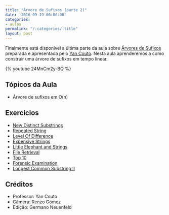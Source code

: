 ```yaml
---
title: "Árvore de Sufixos (parte 2)"
date: '2016-09-19 00:00:00'
categories:
- aulas
permalink: "/:categories/:title"
layout: post
---
```


Finalmente está disponível a última parte da aula sobre [Árvores de Sufixos](https://www.youtube.com/watch?v=24MnCm2y-BQ&feature=youtu.be) preparada e apresentada pelo [Yan Couto](http://codeforces.com/profile/ItsYanBitches). Nesta aula aprenderemos a como construir uma árvore de sufixos em tempo linear.

{% youtube 24MnCm2y-BQ %}  

## Tópicos da Aula
- Árvore de sufixos em O(n)

## Exercícios
- [New Distinct Substrings](http://www.spoj.com/problems/SUBST1/)
- [Repeated String](https://www.codechef.com/problems/REPSTR)
- [Level Of Difference](https://www.codechef.com/problems/TASTR)
- [Expensive Strings](http://codeforces.com/problemset/problem/616/F) 
- [Little Elephant and Strings](http://codeforces.com/problemset/problem/204/E)
- [File Retrieval](https://icpcarchive.ecs.baylor.edu/index.php?option=com_onlinejudge&Itemid=8&page=show_problem&problem=3805)
- [Top 10](http://www.spoj.com/problems/TOP10/)
- [Forensic Examination](http://codeforces.com/problemset/problem/666/E)
- [Longest Common Substring II](http://www.spoj.com/problems/LCS2/)

## Créditos
- Professor: Yan Couto
- Câmera: Renzo Gómez
- Edição: Germano Neuenfeld

